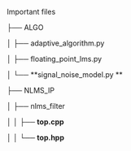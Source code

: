 Important files

├── ALGO

│   ├── adaptive_algorithm.py

│   ├── floating_point_lms.py

│   └── **signal_noise_model.py ** 


├── NLMS_IP

│   ├── nlms_filter

│   │   ├── **top.cpp**

│   │   └── **top.hpp**
